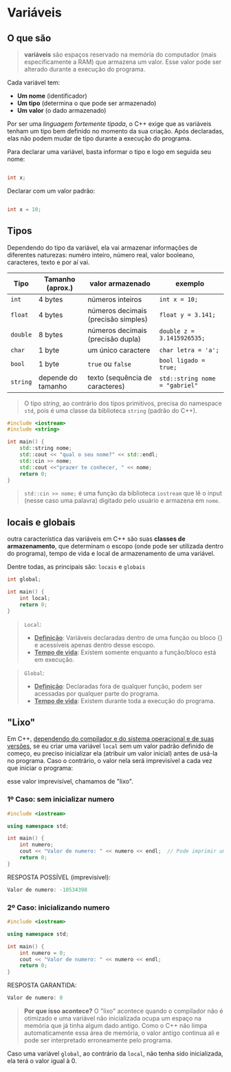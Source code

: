 # Variáveis
## O que são
>**variáveis** são espaços reservado na memória do computador (mais especificamente a RAM) que armazena um valor. Esse valor pode ser alterado durante a execução do programa.

Cada variável tem:
* **Um nome** (identificador)
* **Um tipo** (determina o que pode ser armazenado)
* **Um valor** (o dado armazenado)

Por ser uma *linguagem fortemente tipada*, o C++ exige que as variáveis tenham um tipo bem definido no momento da sua criação. Após declaradas, elas não podem mudar de tipo durante a execução do programa.

Para declarar uma variável, basta informar o tipo e logo em seguida seu nome:

```cpp

int x;

```
Declarar com um valor padrão:
```cpp

int x = 10;

```
## Tipos

Dependendo do tipo da variável, ela vai armazenar informações de diferentes naturezas: numéro inteiro, número real, valor booleano, caracteres, texto e por aí vai.

Tipo | Tamanho (aprox.) | valor armazenado | exemplo
---|---|---|---
`int` | 4 bytes | números inteiros | `int x = 10;`
`float` | 4 bytes | números decimais (precisão simples) | `float y = 3.141;`
`double` | 8 bytes | números decimais (precisão dupla) | `double z = 3.1415926535;`
`char` | 1 byte | um único caractere | `char letra = 'a';`
`bool` | 1 byte | `true` ou `false` | `bool ligado = true;`
`string` | depende do tamanho | texto (sequência de caracteres) | `std::string nome = "gabriel"`

>O tipo *string*, ao contrário dos tipos primitivos, precisa do namespace `std`, pois é uma classe da biblioteca `string` (padrão do C++).
```cpp
#include <iostream>
#include <string>

int main() {
    std::string nome;
    std::cout << "qual o seu nome?" << std::endl;
    std::cin >> nome;
    std::cout <<"prazer te conhecer, " << nome;
    return 0;
}
```
>`std::cin >> nome;` é uma função da biblioteca `iostream` que lê o input (nesse caso uma palavra) digitado pelo usuário e armazena em `nome`.

## locais e globais
outra característica das variáveis em C++ são suas **classes de armazenamento**, que determinam o escopo (onde pode ser utilizada dentro do programa), tempo de vida e local de armazenamento de uma variável.

Dentre todas, as principais são: `locais` e `globais`

```cpp
int global;

int main() {
    int local; 
    return 0;
}
```

>`Local`: 
>  * **<ins>Definição</ins>**: Variáveis declaradas dentro de uma função ou bloco {} e acessíveis apenas dentro desse escopo.
>  * **<ins>Tempo de vida</ins>**: Existem somente enquanto a função/bloco está em execução.

>`Global`:
>  * **<ins>Definição</ins>**: Declaradas fora de qualquer função, podem ser acessadas por qualquer parte do programa.
>  * **<ins>Tempo de vida</ins>**: Existem durante toda a execução do programa.

## "Lixo"
Em C++, <ins>dependendo do compilador e do sistema operacional e de suas versões</ins>, se eu criar uma variável `local` sem um valor padrão definido de começo, eu preciso inicializar ela (atribuir um valor inicial) antes de usá-la no programa. Caso o contrário, o valor nela será imprevisível a cada vez que iniciar o programa:

esse valor imprevisível, chamamos de "lixo".

### 1º Caso: sem inicializar numero
```cpp
#include <iostream>

using namespace std;

int main() {
    int numero; 
    cout << "Valor de numero: " << numero << endl;  // Pode imprimir um valor aleatório!
    return 0;
}
```
RESPOSTA POSSÍVEL (imprevisível):
```cpp
Valor de numero: -10534398
```
### 2º Caso: inicializando numero
```cpp
#include <iostream>

using namespace std;

int main() {
    int numero = 0; 
    cout << "Valor de numero: " << numero << endl;
    return 0;
}
```
RESPOSTA GARANTIDA:
```cpp
Valor de numero: 0
```
>**Por que isso acontece?**
O "lixo" acontece quando o compilador não é otimizado e uma variável não inicializada ocupa um espaço na memória que já tinha algum dado antigo. Como o C++ não limpa automaticamente essa área de memória, o valor antigo continua ali e pode ser interpretado erroneamente pelo programa.

Caso uma variável `global`, ao contrário da `local`, não tenha sido inicializada, ela terá o valor igual à 0.